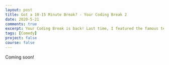 ```yaml
---
layout: post
title: Got a 10-15 Minute Break? - Your Coding Break 2
date: 2020-5-21
comments: true
excerpt: Your Coding Break is back! Last time, I featured the famous tech YouTuber named Joma Tech. This time, I will be featuring Dani and some programming memes!
tags: [Comedy]
project: false
course: false
---
```


Coming soon!
